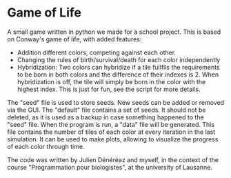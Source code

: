 # Game of Life
A small game written in python we made for a school project.
This is based on Conway's game of life, with added features:
- Addition different colors, competing against each other.
- Changing the rules of birth/survival/death for each color independently
- Hybridization: Two colors can hybridize if a tile fullfils the requirements to be born in both colors and the difference of their indexes is 2. When hybridization is off, the tile will simply be born in the color with the highest index. This is just for fun, see the script for more details.

The "seed" file is used to store seeds. New seeds can be added or removed via the GUI.
The "default" file contains a set of seeds. It should not be deleted, as it is used as a backup in case something happened to the "seed" file.
When the program is run, a "data" file will be generated. This file contains the number of tiles of each color at every iteration in the last simulation. It can be used to make plots, allowing to visualize the progress of each color through time.

The code was written by Julien Dénéréaz and myself, in the context of the course "Programmation pour biologistes", at the university of Lausanne.

